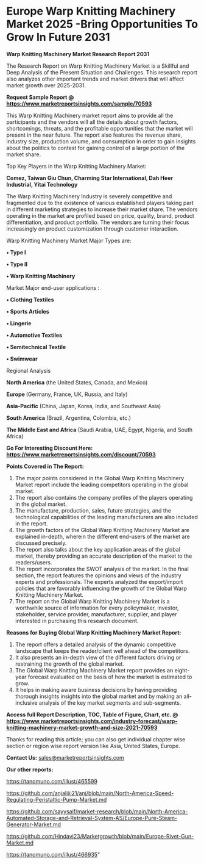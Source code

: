 # Europe Warp Knitting Machinery Market 2025 -Bring Opportunities To Grow In Future 2031

<strong>Warp Knitting Machinery Market Research Report 2031</strong>

The Research Report on Warp Knitting Machinery Market is a Skillful and Deep Analysis of the Present Situation and Challenges. This research report also analyzes other important trends and market drivers that will affect market growth over 2025-2031.

<strong>Request Sample Report @ <a href=https://www.marketreportsinsights.com/sample/70593>https://www.marketreportsinsights.com/sample/70593</a></strong>

This Warp Knitting Machinery market report aims to provide all the participants and the vendors will all the details about growth factors, shortcomings, threats, and the profitable opportunities that the market will present in the near future. The report also features the revenue share, industry size, production volume, and consumption in order to gain insights about the politics to contest for gaining control of a large portion of the market share.

Top Key Players in the Warp Knitting Machinery Market:

<strong>Comez, Taiwan Giu Chun, Charming Star International, Dah Heer Industrial, Yitai Technology</strong>

The Warp Knitting Machinery Industry is severely competitive and fragmented due to the existence of various established players taking part in different marketing strategies to increase their market share. The vendors operating in the market are profiled based on price, quality, brand, product differentiation, and product portfolio. The vendors are turning their focus increasingly on product customization through customer interaction.

Warp Knitting Machinery Market Major Types are:

<strong>• Type I

• Type II

• Warp Knitting Machinery</strong>

Market Major end-user applications :

<strong>• Clothing Textiles

• Sports Articles

• Lingerie

• Automotive Textiles

• Semitechnical Textile

• Swimwear</strong>

Regional Analysis

</u><strong><b>North America</b></strong> (the United States, Canada, and Mexico)

<strong><b>Europe </b></strong>(Germany, France, UK, Russia, and Italy)

<strong><b>Asia-Pacific</b></strong> (China, Japan, Korea, India, and Southeast Asia)

<strong><b>South America</b></strong> (Brazil, Argentina, Colombia, etc.)

<strong><b>The Middle East and Africa</b></strong> (Saudi Arabia, UAE, Egypt, Nigeria, and South Africa)

<strong>Go For Interesting Discount Here: <a href=https://www.marketreportsinsights.com/discount/70593>https://www.marketreportsinsights.com/discount/70593</a></strong>

<strong>Points Covered in The Report:</strong>
<ol>
  <li>The major points considered in the Global Warp Knitting Machinery Market report include the leading competitors operating in the global market.</li>
  <li>The report also contains the company profiles of the players operating in the global market.</li>
  <li>The manufacture, production, sales, future strategies, and the technological capabilities of the leading manufacturers are also included in the report.</li>
  <li>The growth factors of the Global Warp Knitting Machinery Market are explained in-depth, wherein the different end-users of the market are discussed precisely.</li>
  <li>The report also talks about the key application areas of the global market, thereby providing an accurate description of the market to the readers/users.</li>
  <li>The report incorporates the SWOT analysis of the market. In the final section, the report features the opinions and views of the industry experts and professionals. The experts analyzed the export/import policies that are favorably influencing the growth of the Global Warp Knitting Machinery Market.</li>
  <li>The report on the Global Warp Knitting Machinery Market is a worthwhile source of information for every policymaker, investor, stakeholder, service provider, manufacturer, supplier, and player interested in purchasing this research document.</li>
</ol>
<strong>Reasons for Buying Global Warp Knitting Machinery Market Report:</strong>

<ol>
  <li>The report offers a detailed analysis of the dynamic competitive landscape that keeps the reader/client well ahead of the competitors.</li>
  <li>It also presents an in-depth view of the different factors driving or restraining the growth of the global market.</li>
  <li>The Global Warp Knitting Machinery Market report provides an eight-year forecast evaluated on the basis of how the market is estimated to grow.</li>
  <li>It helps in making aware business decisions by having providing thorough insights insights into the global market and by making an all-inclusive analysis of the key market segments and sub-segments.</li>
</ol>
<strong>Access full Report Description, TOC, Table of Figure, Chart, etc. @ <a href=https://www.marketreportsinsights.com/industry-forecast/warp-knitting-machinery-market-growth-and-size-2021-70593>https://www.marketreportsinsights.com/industry-forecast/warp-knitting-machinery-market-growth-and-size-2021-70593</a></strong>


Thanks for reading this article; you can also get individual chapter wise section or region wise report version like Asia, United States, Europe.

<strong>Contact Us:</strong>
sales@marketreportsinsights.com

<strong>Our other reports:</strong>

<a href=https://tanomuno.com/illust/465599>https://tanomuno.com/illust/465599</a>

<a href=https://github.com/anjaliiii21/anj/blob/main/North-America-Speed-Regulating-Peristaltic-Pump-Market.md>https://github.com/anjaliiii21/anj/blob/main/North-America-Speed-Regulating-Peristaltic-Pump-Market.md</a>

<a href=https://github.com/sayysaif/market-research/blob/main/North-America-Automated-Storage-and-Retrieval-System-AS/Europe-Pure-Steam-Generator-Market.md>https://github.com/sayysaif/market-research/blob/main/North-America-Automated-Storage-and-Retrieval-System-AS/Europe-Pure-Steam-Generator-Market.md</a>

<a href=https://github.com/Hindavi23/Marketgrowth/blob/main/Europe-Rivet-Gun-Market.md>https://github.com/Hindavi23/Marketgrowth/blob/main/Europe-Rivet-Gun-Market.md</a>

<a href=https://tanomuno.com/illust/466935>https://tanomuno.com/illust/466935</a>"
